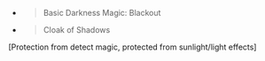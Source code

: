   - > Basic Darkness Magic: Blackout

  - > Cloak of Shadows

\[Protection from detect magic, protected from sunlight/light effects\]
